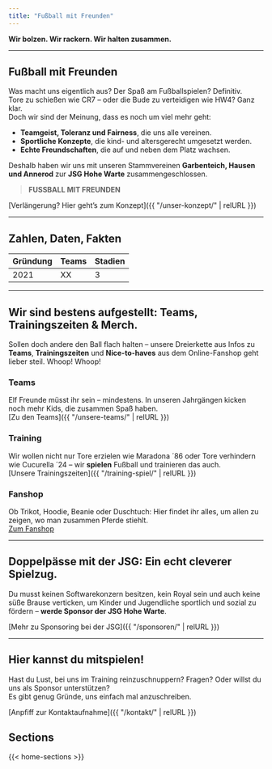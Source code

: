 ```yaml
---
title: "Fußball mit Freunden"
---
```

**Wir bolzen. Wir rackern. Wir halten zusammen.**

---

## Fußball mit Freunden

Was macht uns eigentlich aus? Der Spaß am Fußballspielen? Definitiv.  
Tore zu schießen wie CR7 – oder die Bude zu verteidigen wie HW4? Ganz klar.  
Doch wir sind der Meinung, dass es noch um viel mehr geht:  
- **Teamgeist, Toleranz und Fairness**, die uns alle vereinen.  
- **Sportliche Konzepte**, die kind- und altersgerecht umgesetzt werden.  
- **Echte Freundschaften**, die auf und neben dem Platz wachsen.  

Deshalb haben wir uns mit unseren Stammvereinen **Garbenteich, Hausen und Annerod** zur **JSG Hohe Warte** zusammengeschlossen.

> **FUSSBALL MIT FREUNDEN**

[Verlängerung? Hier geht’s zum Konzept]({{ "/unser-konzept/" | relURL }})

---

## Zahlen, Daten, Fakten

| Gründung | Teams | Stadien |
|----------|-------|---------|
| 2021     | XX    | 3       |

---

## Wir sind bestens aufgestellt: Teams, Trainingszeiten & Merch.

Sollen doch andere den Ball flach halten – unsere Dreierkette aus Infos zu **Teams**, **Trainingszeiten** und **Nice-to-haves** aus dem Online-Fanshop geht lieber steil. Whoop! Whoop!

### Teams
Elf Freunde müsst ihr sein – mindestens. In unseren Jahrgängen kicken noch mehr Kids, die zusammen Spaß haben.  
[Zu den Teams]({{ "/unsere-teams/" | relURL }})

### Training
Wir wollen nicht nur Tore erzielen wie Maradona ´86 oder Tore verhindern wie Cucurella ´24 – wir **spielen** Fußball und trainieren das auch.  
[Unsere Trainingszeiten]({{ "/training-spiel/" | relURL }})

### Fanshop
Ob Trikot, Hoodie, Beanie oder Duschtuch: Hier findet ihr alles, um allen zu zeigen, wo man zusammen Pferde stiehlt.  
[Zum Fanshop](https://link-zu-fanshop.de) <!-- Externer Link, ohne relURL -->

---

## Doppelpässe mit der JSG: Ein echt cleverer Spielzug.

Du musst keinen Softwarekonzern besitzen, kein Royal sein und auch keine süße Brause verticken, um Kinder und Jugendliche sportlich und sozial zu fördern – **werde Sponsor der JSG Hohe Warte**.

[Mehr zu Sponsoring bei der JSG]({{ "/sponsoren/" | relURL }})

---

## Hier kannst du mitspielen!

Hast du Lust, bei uns im Training reinzuschnuppern? Fragen? Oder willst du uns als Sponsor unterstützen?  
Es gibt genug Gründe, uns einfach mal anzuschreiben.

[Anpfiff zur Kontaktaufnahme]({{ "/kontakt/" | relURL }})
## Sections
{{< home-sections >}}

